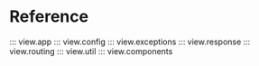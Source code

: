 # Reference

::: view.app
::: view.config
::: view.exceptions
::: view.response
::: view.routing
::: view.util
::: view.components
